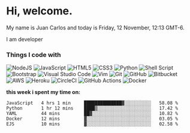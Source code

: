 # Hi, welcome.

My name is Juan Carlos  and today is Friday, 12 November, 12:13 GMT-6.

<p>I am developer
</p>
<h3>Things I code with</h3>
<p>
<img alt="NodeJS" src="https://img.shields.io/badge/node.js-%2343853D.svg?style=for-the-badge&logo=node-dot-js&logoColor=white"/>
<img alt="JavaScript" src="https://img.shields.io/badge/javascript-%23323330.svg?style=for-the-badge&logo=javascript&logoColor=%23F7DF1E"/>
<img alt="HTML5" src="https://img.shields.io/badge/html5-%23E34F26.svg?style=for-the-badge&logo=html5&logoColor=white"/>
<img alt="CSS3" src="https://img.shields.io/badge/css3-%231572B6.svg?style=for-the-badge&logo=css3&logoColor=white"/>
<img alt="Python" src="https://img.shields.io/badge/python-%2314354C.svg?style=for-the-badge&logo=python&logoColor=white"/>
<img alt="Shell Script" src="https://img.shields.io/badge/shell_script-%23121011.svg?style=for-the-badge&logo=gnu-bash&logoColor=white"/>
<img alt="Bootstrap" src="https://img.shields.io/badge/bootstrap-%23563D7C.svg?style=for-the-badge&logo=bootstrap&logoColor=white"/>
<img alt="Visual Studio Code" src="https://img.shields.io/badge/VisualStudioCode-0078d7.svg?style=for-the-badge&logo=visual-studio-code&logoColor=white"/>
<img alt="Vim" src="https://img.shields.io/badge/VIM-%2311AB00.svg?style=for-the-badge&logo=vim&logoColor=white"/>
<img alt="Git" src="https://img.shields.io/badge/git-%23F05033.svg?style=for-the-badge&logo=git&logoColor=white"/>
<img alt="GitHub" src="https://img.shields.io/badge/github-%23121011.svg?style=for-the-badge&logo=github&logoColor=white"/>
<img alt="Bitbucket" src="https://img.shields.io/badge/bitbucket-%230047B3.svg?style=for-the-badge&logo=bitbucket&logoColor=white"/>
<img alt="AWS" src="https://img.shields.io/badge/AWS-%23FF9900.svg?style=for-the-badge&logo=amazon-aws&logoColor=white"/>
<img alt="Heroku" src="https://img.shields.io/badge/heroku-%23430098.svg?style=for-the-badge&logo=heroku&logoColor=white"/>
<img alt="CircleCI" src="https://img.shields.io/badge/CIRCLECI-%23161616.svg?style=for-the-badge&logo=circleci&logoColor=white"/>
<img alt="GitHub Actions" src="https://img.shields.io/badge/githubactions-%232671E5.svg?style=for-the-badge&logo=githubactions&logoColor=white"/>
<img alt="Docker" src="https://img.shields.io/badge/docker-%230db7ed.svg?style=for-the-badge&logo=docker&logoColor=white"/>
</p>
 
 **this week i spent my time on:**
 
<!--START_SECTION:waka-->
```text
JavaScript   4 hrs 1 min     ██████████████▓░░░░░░░░░░   58.08 % 
Python       1 hr 12 mins    ████▒░░░░░░░░░░░░░░░░░░░░   17.42 % 
YAML         44 mins         ██▓░░░░░░░░░░░░░░░░░░░░░░   10.82 % 
Docker       12 mins         ▓░░░░░░░░░░░░░░░░░░░░░░░░   03.05 % 
EJS          10 mins         ▓░░░░░░░░░░░░░░░░░░░░░░░░   02.58 % 
```
<!--END_SECTION:waka-->
